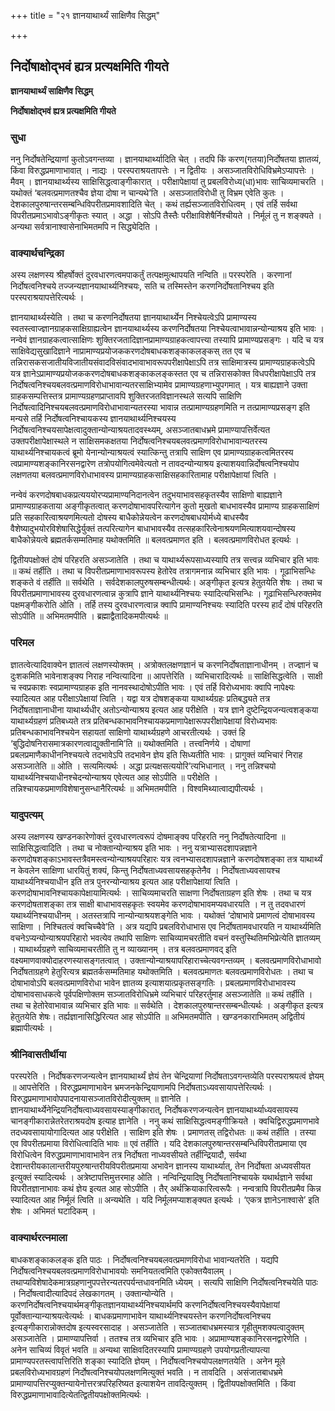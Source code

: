 +++
title = "२१ ज्ञानयाथार्थ्यं साक्षिणैव सिद्धम्"

+++


## निर्दोषाक्षोद्भवं ह्यत्र प्रत्यक्षमिति गीयते

**ज्ञानयाथार्थ्यं साक्षिणैव सिद्धम्**

**निर्दोषाक्षोद्भवं ह्यत्र प्रत्यक्षमिति गीयते**

### **सुधा**

ननु निर्दोषतेन्द्रियाणां कुतोऽवगन्तव्या । ज्ञानयाथार्थ्यादिति चेत् । तदपि किं करण(गतया)निर्दोषतया ज्ञातव्यं, किंवा विरुद्धप्रमाणाभावात् । नाद्यः । परस्पराश्रयतापत्तेः । न द्वितीयः । असञ्जातविरोधिविभ्रमेऽप्यापत्तेः । मैवम् । ज्ञानयाथार्थ्यस्य साक्षिसिद्धत्वाङ्गीकारात् । परीक्षापेक्षायां तु प्रबलविरोध्य(धा)भावः साचिव्यमाचरति । यथोक्तं ‘बलवत्प्रमाणतश्चैव ज्ञेया दोषा न चान्यथे’ति । असञ्जातविरोधी तु विभ्रम एवेति कुतः । देशकालपुरुषान्तरसम्बन्धिविपरीतप्रमावशादिति चेत् । कथं तर्ह्यसञ्जातविरोधित्वम् । एवं तर्हि सर्वथा विपरीतप्रमाऽभावोऽङ्गीकृतः स्यात् । अद्धा । सोऽपि तैस्तैः परीक्षाविशेषैर्निश्चीयते । निर्मूलं तु न शङ्क्यते । अन्यथा सर्वत्रानाश्वासेनाभिमतमपि न सिद्ध्येदिति ।

### **वाक्यार्थचन्द्रिका**

अस्य लक्षणस्य श्रीहर्षोक्तं दुरवधारणत्वमपाकर्तुं तत्पक्षमुत्थापयति नन्विति ॥ परस्परेति । करणानां निर्दोषत्वनिश्चये तज्जन्यज्ञानयाथार्थ्यनिश्चयः, सति च तस्मिस्तेन करणनिर्दोषतानिश्चय इति परस्पराश्रयापत्तेरित्यर्थः ।

ज्ञानयाथार्थ्यस्येति । तथा च करणनिर्दोषतया ज्ञानयाथार्थ्येन निश्चेयत्वेऽपि प्रामाण्यस्य स्वतस्त्वाज्ज्ञानग्राहकसाक्षिग्राह्यत्वेन ज्ञानयाथार्थ्यस्य करणनिर्दोषतया निश्चेयत्वाभावान्नन्योन्याश्रय इति भावः । नन्वेवं ज्ञानग्राहकत्वात्साक्षिणः शुक्तिरजतादिज्ञानप्रामाण्यग्राहकत्वापत्त्या तस्यापि प्रामाण्यप्रसङ्गः । यदि च यत्र साक्षिवेद्यसुखादिज्ञाने नाप्रामाण्यप्रयोजककरणदोषबाधकशङ्काकलङ्कस् तत एव च तन्निरासकसजातीयविजातीयसंवादविसंवादभावाभावरूपपरीक्षापेक्षाऽपि तत्र साक्षिमात्रस्य प्रामाण्यग्राहकत्वेऽपि यत्र ज्ञानेऽप्रामाण्यप्रयोजककरणदोषबाधकशङ्काकलङ्कस्तत एव च तन्निरासकोक्त विधपरीक्षापेक्षाऽपि तत्र निर्दोषत्वनिश्चयबलवत्प्रमाणविरोधाभावान्यतरसाक्षिभ्यामेव प्रामाण्यग्रहणाभ्युपगमात् । यत्र बाह्यज्ञाने उक्ता ग्राहकसम्पत्तिस्तत्र प्रामाण्यग्रहणप्राप्तावपि शुक्तिरजतविज्ञानस्थले सत्यपि साक्षिणि निर्दोषत्वादिनिश्चयबलवत्प्रमाणविरोधाभावान्यतरस्या भावान्न तत्प्रामाण्यग्रहणमिति न तत्प्रामाण्यप्रसङ्ग इति मन्यसे तर्हि निर्दोषत्वनिश्चायकस्य ज्ञानयाथार्थ्यनिश्चयस्य निर्दोषत्वनिश्चयसापेक्षत्वादुक्तान्योन्याश्रयतादवस्थ्यम्, असञ्जातबाधभ्रमे प्रामाण्यापत्तिर्वेत्यत उक्तपरीक्षापेक्षास्थले न साक्षिसमकक्षतया निर्दोषत्वनिश्चयबलवत्प्रमाणविरोधाभावान्यतरस्य याथार्थ्यनिश्चायकत्वं ब्रूमो येनान्योन्याश्रयत्वं स्यात्किन्तु तत्रापि साक्षिण एव प्रामाण्यग्राहकत्वमितरस्य त्वप्रामाण्यशङ्कानिरसनद्वारेण तत्रोपयोगित्वमेवेत्यतो न तावदन्योन्याश्रय इत्याशयवान्निर्दोषत्वनिश्चयोप लक्षणतया बलवत्प्रमाणविरोधाभावस्य प्रामाण्यग्राहकसाक्षिसहकारितामाह परीक्षापेक्षायां त्विति ।

नन्वेवं करणदोषबाधकप्रत्यययोरप्यप्रामाण्यनिदानत्वेन तदुभयाभावसहकृतस्यैव साक्षिणो बाह्यज्ञाने प्रामाण्यग्राहकताया अङ्गीकृतत्वात् करणदोषाभावपरित्यागेन कुतो मुखतो बाधभावस्यैव प्रामाण्य ग्राहकसाक्षिणं प्रति सहकारित्वाश्रयणमित्यतो दोषस्य बाधैकोन्नेयत्वेन करणदोषबाधयोर्मध्ये बाधस्यैव वैशेष्यादुभयोरविशेषासिद्धेर्युक्तं तत्परित्यागेन बाधाभावस्यैव तत्सहकारित्वेनाश्रयणमित्याशयवान्दोषस्य बाधैकोन्नेयत्वे ब्रह्मतर्कसम्मतिमाह यथोक्तमिति ॥ बलवत्प्रमाणत इति । बलवत्प्रमाणविरोधत इत्यर्थः ।

द्वितीयपक्षोक्तं दोषं परिहरति असञ्जातेति । तथा च याथार्थ्यरूपसाध्यस्यापि तत्र सत्त्वन्न व्यभिचार इति भावः ॥ कथं तर्हीति । तथा च विपरीतप्रमाणाभावरूपस्य हेतोरेव तत्रागमनान्न व्यभिचार इति भावः । गूढाभिसन्धिः शङ्कते वं तर्हीति ॥ सर्वथेति । सर्वदेशकालपुरुषसम्बन्धीत्यर्थः। अङ्गीकृत इत्यत्र हेतुतयेति शेषः । तथा च विपरीतप्रमाणाभावस्य दुरवधारणत्वान्न कुत्रापि ज्ञाने याथार्थ्यनिश्चयः स्यादित्यभिसन्धिः । गूढाभिसन्धिरुक्तमेव पक्षमङ्गीकरोति ओति । तर्हि तस्य दुरवधारणत्वान्न क्वापि प्रामाण्यनिश्चयः स्यादिति परस्य हार्दं दोषं परिहरति सोऽपीति ॥ अभिमतमपीति । ब्रह्माद्वैतादिकमपीत्यर्थः ॥

### **परिमल**

ज्ञातत्वेत्यादिवाक्येन ज्ञातत्वं लक्षणस्योक्तम् । अत्रोक्तलक्षणज्ञानं च करणनिर्दोषताज्ञानाधीनम् । तज्ज्ञानं च दुःशकमिति भावेनाशङ्क्य निराह नन्वित्यादिना ॥ आपत्तेरिति । व्यभिचारादित्यर्थः ॥ साक्षिसिद्धत्वेति । साक्षी च स्वप्रकाशः स्वप्रामाण्यग्राहक इति नानवस्थादोषोऽपीति भावः । एवं तर्हि विरोध्यभावः क्वापि नापेक्ष्यः स्यादित्यत आह परीक्षाऽपेक्षायां त्विति । यद्वा यत्र दोषशङ्कया याथार्थ्यग्रहः प्रतिबद्ध्यते तत्र निर्दोषताज्ञानाधीना याथार्थ्यधीर् अतोऽन्योन्याश्रय इत्यत आह परीक्षेति । यत्र ज्ञाने दुष्टेन्द्रियजन्यत्वशङ्कया याथार्थ्यग्रहणं प्रतिबध्यते तत्र प्रतिबन्धकाभावनिश्चायकप्रमाणापेक्षारूपपरीक्षापेक्षायां विरोध्यभावः प्रतिबन्धकाभावनिश्चयेन सहायतां साक्षिणो याथार्थ्यग्रहणे आचरतीत्यर्थः । उक्तं हि ‘बुद्धिदोषनिरासमात्रकारणत्वाद्युक्तीनामि’ति ॥ यथोक्तमिति । तत्त्वनिर्णये । दोषाणां प्रबलप्रमाणैकाधीननिश्चयत्वे तदभावेऽपि तदभावेन ज्ञेय इति सिध्यतीति भावः । प्रागुक्तं व्यभिचारं निराह असञ्जातेति ॥ ओति । सत्यमित्यर्थः । अद्धा प्रत्यक्षसत्ययोरि’त्यभिधानात् । ननु तन्निश्चयो याथार्थ्यनिश्चयाधीनश्चेदन्योन्याश्रय एवेत्यत आह सोऽपीति ॥ परीक्षेति । तन्निश्चायकप्रमाणविशेषानुसन्धानैरित्यर्थः ॥ अभिमतमपीति । विश्वमिथ्यात्वाद्यपीत्यर्थः ।

### **यादुपत्यम्**

अस्य लक्षणस्य खण्डनकारेणोक्तं दुरवधारणत्वरूपं दोषमाङ्क्य परिहरति ननु निर्दोषतेत्यादिना ॥ साक्षिसिद्धत्वादिति । तथा च नोक्तान्योन्याश्रय इति भावः । ननु यत्राभ्यासदशापन्नज्ञाने करणदोषशङ्काऽभावस्तत्रैवमस्त्वन्योन्याश्रयपरिहारः यत्र त्वनभ्यासदशापन्नज्ञाने करणदोषशङ्का तत्र याथार्थ्यं न केवलेन साक्षिणा धारयितुं शक्यं, किन्तु निर्दोषताध्यवसायसहकृतेनैव । निर्दोषताध्यवसायश्च याथार्थ्यनिश्चयाधीन इति तत्र पुनरन्योन्याश्रय इत्यत आह परीक्षापेक्षायां त्विति । करणदोषाभावनिश्चायकापेक्षायामित्यर्थः । साचिव्यमाचरति साक्षणा निर्दोषताग्रहण इति शेषः । तथा च यत्र करणदोषताशङ्का तत्र साक्षी बाधाभावसहकृतः स्वयमेव करणदोषाभावमप्यवधारयति । न तु तदवधारणं यथार्थ्यनिश्चयाधीनम् । अतस्तत्रापि नान्योन्याश्रयशङ्गेति भावः । यथोक्तं ‘दोषाभावे प्रमाणत्वं दोषाभावस्य साक्षिणा । निश्चितत्वं क्वचिच्चैवे’ति । अत्र यद्यपि प्रबलविरोधाभास एव निर्दोषतामवधारयति न याथार्थ्यमिति वचनेऽप्यन्योन्याश्रयपरिहारो भवत्येव तथापि साक्षिणः साचिव्यामचरतीति वचनं वस्तुस्थितिमभिप्रेत्येति ज्ञातव्यम् । याथार्थ्यग्रहणे साचिव्यमाचरतीति तु न व्याख्यानम् । तत्र बलवत्प्रमाणवद् इति वक्ष्यमाणवाक्योदाहरणस्यासङ्गतत्वात् । उक्तान्योन्याश्रयापरिहाराच्चेत्यवगन्तव्यम् । बलवत्प्रमाणविरोधाभावो निर्दोषताग्रहणे हेतुरित्यत्र ब्रह्मतर्कसम्मतिमाह यथोक्तमिति । बलवत्प्रमाणतः बलवत्प्रमाणविरोधतः । तथा च दोषाभावोऽपि बलवत्प्रमाणविरोधा भावेन ज्ञातव्य इत्याशयात्प्रकृतसङ्गतिः । प्रबलप्रमाणविरोधाभावस्य दोषाभावसाधकत्वे पूर्वपक्षिणोक्तम सञ्जातविरोधिभ्रमे व्यभिचारं परिहरर्तुमाह असञ्जातेति ॥ कथं तर्हीति । तथा च हेतोरेवाभावान्न व्यभिचार इति भावः ॥ सर्वथेति । देशकालपुरुषान्तरसम्बन्धीत्यर्थः । अङ्गीकृत इत्यत्र हेतुतयेति शेषः। तर्ह्यज्ञानासिद्धिरित्यत आह सोऽपीति ॥ अभिमतमपीति । खण्डनकाराभिमतम् अद्वितीयं ब्रह्मापीत्यर्थः ।

### **श्रीनिवासतीर्थीया**

परस्परेति । निर्दोषकरणजन्यत्वेन ज्ञानयाथार्थ्यं ज्ञेयं तेन चेन्द्रियाणां निर्दोषताऽवगन्तव्येति परस्पराश्रयत्वं ज्ञेयम् ॥ आपत्तेरिति । विरुद्धप्रमाणाभावेन भ्रमजनकेन्द्रियाणामपि निर्दोषताऽध्यवसायापत्तेरित्यर्थः । विरुद्धप्रमाणाभावोपपादनायासञ्जातविरोदीत्युक्तम् ॥ ज्ञानेति । ज्ञानयाथार्थ्येनेन्द्रियनिर्दोषत्वाध्यवसायस्याङ्गीकारात्, निर्दोषकरणजन्यत्वेन ज्ञानयाथार्थ्याध्यवसायस्य चानङ्गीकारान्नेतरेतराश्रयदोष इत्याह ज्ञानेति । ननु कथं साक्षिसिद्धत्वमङ्गीक्रियते । क्वचिद्विरुद्धप्रमाणभावे तदध्यवसायायोगादित्यत आह परीक्षेति । साक्षिण इति शेषः । प्रमाणतस् तद्विरोधतः ॥ कथं तर्हीति । तस्या एव विपरीतप्रमाया विरोधित्वादिति भावः ॥ एवं तर्हीति । यदि देशकालपुरुषान्तरसम्बन्धिविपरीतप्रमाया एव विरोधित्वेन विरुद्धप्रमाणाभावाभावेन तत्र निर्दोषता नाध्यवसीयते तर्हीन्द्रियादौ, सर्वथा देशान्तरीयकालान्तरीयपुरुषान्तरीयविपरीतप्रमाया अभावेन ज्ञानस्य याथार्थ्यात्, तेन निर्दोषता अध्यवसीयत इत्युक्तं स्यादित्यर्थः । अत्रेष्टापत्तिमुत्तरमाह ओति । नन्विन्द्रियादिषु निर्दोषतानिश्चायके यथार्थज्ञाने सर्वथा विपरीतज्ञानाभावः कथं ज्ञेय इत्यत आह सोऽपीति । तैर् अर्थक्रियाकारित्वरूपैः । नन्वत्रापि विपरीतप्रमैव किन्न स्यादित्यत आह निर्मूलं त्विति ॥ अन्यथेति । यदि निर्मूलमप्याशङ्क्यत इत्यर्थः । ‘एकत्र ज्ञानेऽनाश्वासे’ इति शेषः । अभिमतं घटादिकम् ।

### **वाक्यार्थरत्नमाला**

बाधकशङ्काकलङ्क इति पाठः । निर्दोषत्वनिश्चयबलवत्प्रमाणविरोधा भावान्यतरेति । यद्यपि निर्दोषत्वनिश्चयबलवत्प्रमाणविरोधाभावयोः समनियतत्वमिति एकोक्तयैवालम् । तथाप्यविशेषादेकमात्रग्रहणानुपपत्तेरन्यतरपर्यन्तधावनमिति ध्येयम् । सत्यपि साक्षिणि निर्दोषत्वनिश्चयेति पाठः । निर्दोषत्वादीत्यादिपदं लेखकागतम् । उक्तान्योन्येति । करणनिर्दोषत्वनिश्चयार्थमङ्गीकृतज्ञानयाथार्थ्यनिश्चयार्थमपि करणनिर्दोषत्वनिश्चयस्यैवापेक्षायां पूर्वोक्तान्यान्याश्रयत्वेत्यर्थः । बाधकप्रमाणाभावेन याथार्थ्यनिश्चयस्तेन करणनिर्दोषत्वनिश्चय इत्यङ्गीकारान्नोक्तदोष इत्यस्वरसादाह । असञ्जातेति । सञ्जातबाधभ्रमस्यात्र गृहीतुमशक्यत्वादुक्तम् असञ्जातेति । प्रामाण्यापत्तिर्वा । ततश्च तत्र व्यभिचार इति भावः । अप्रामाण्यशङ्कानिरसनद्वारेणेति । अनेन साचिव्यं विवृतं भवति ॥ अन्यथा साक्षिवदितरस्यापि प्रामाण्यग्रहणे उपयोगप्रतीत्यापत्या प्रामाण्यपरतस्त्वापत्तिरिति शङ्का स्यादिति ज्ञेयम् । निर्दोषत्वनिश्चयोपलक्षणतयेति । अनेन मूले प्रबलविरोध्यभावग्रहणं निर्दोषत्वनिश्चयोपलक्षणमित्युक्तं भवति । न तावदिति । असंजातबाधभ्रमे प्रामाण्यापत्तिरप्युक्तन्यायेनोत्तरत्रपरिहरिष्यत इत्याशयेन तावदित्युक्तम् । द्वितीयपक्षोक्तमिति । किंवा विरुद्धप्रमाणाभावादित्येतत्द्वितीयपक्षोक्तमित्यर्थः ।

